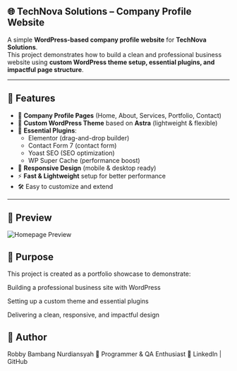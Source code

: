 
## 🌐 TechNova Solutions – Company Profile Website

A simple **WordPress-based company profile website** for **TechNova Solutions**.  
This project demonstrates how to build a clean and professional business website using **custom WordPress theme setup, essential plugins, and impactful page structure**.

---

## 📌 Features

- 🏢 **Company Profile Pages** (Home, About, Services, Portfolio, Contact)  
- 🎨 **Custom WordPress Theme** based on **Astra** (lightweight & flexible)  
- 🔌 **Essential Plugins**:
  - Elementor (drag-and-drop builder)
  - Contact Form 7 (contact form)
  - Yoast SEO (SEO optimization)
  - WP Super Cache (performance boost)
- 📱 **Responsive Design** (mobile & desktop ready)
- ⚡ **Fast & Lightweight** setup for better performance
- 🛠️ Easy to customize and extend  

---

## 📸 Preview

![Homepage Preview](assets/homepage.png)

## 🎯 Purpose

This project is created as a portfolio showcase to demonstrate:

Building a professional business site with WordPress

Setting up a custom theme and essential plugins

Delivering a clean, responsive, and impactful design

## 🧑 Author

Robby Bambang Nurdiansyah
💼 Programmer & QA Enthusiast
🔗 LinkedIn | GitHub
